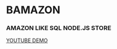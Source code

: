 # BAMAZON
### AMAZON LIKE SQL NODE.JS STORE
[YOUTUBE DEMO](https://www.youtube.com/watch?v=1XT6KV3LNkE&feature=youtu.be)